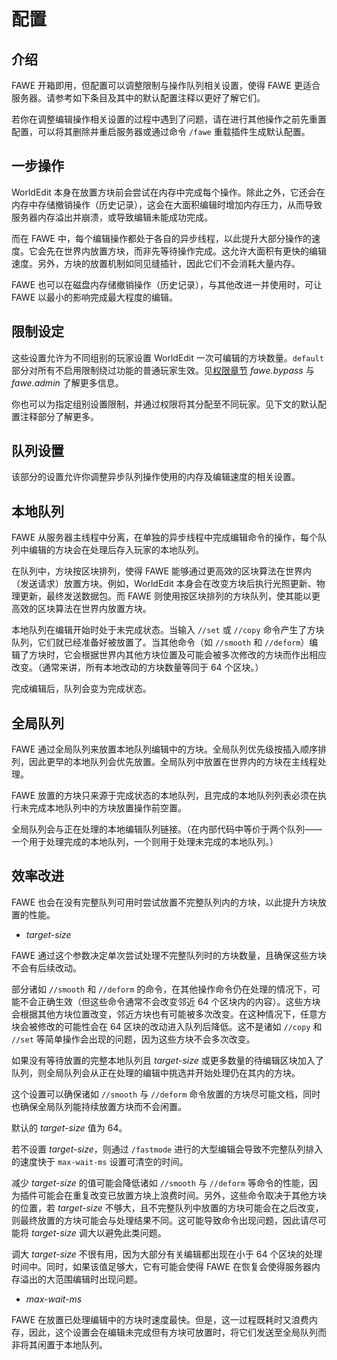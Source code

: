 # 配置

## 介绍

FAWE 开箱即用，但配置可以调整限制与操作队列相关设置，使得 FAWE 更适合服务器。请参考如下条目及其中的默认配置注释以更好了解它们。

若你在调整编辑操作相关设置的过程中遇到了问题，请在进行其他操作之前先重置配置，可以将其删除并重启服务器或通过命令 `/fawe` 重载插件生成默认配置。

## 一步操作

WorldEdit 本身在放置方块前会尝试在内存中完成每个操作。除此之外，它还会在内存中存储撤销操作（历史记录），这会在大面积编辑时增加内存压力，从而导致服务器内存溢出并崩溃，或导致编辑未能成功完成。

而在 FAWE 中，每个编辑操作都处于各自的异步线程，以此提升大部分操作的速度。它会先在世界内放置方块，而非先等待操作完成。这允许大面积有更快的编辑速度。另外，方块的放置机制如同见缝插针，因此它们不会消耗大量内存。

FAWE 也可以在磁盘内存储撤销操作（历史记录），与其他改进一并使用时，可让 FAWE 以最小的影响完成最大程度的编辑。

## 限制设定

这些设置允许为不同组别的玩家设置 WorldEdit 一次可编辑的方块数量。`default` 部分对所有不启用限制绕过功能的普通玩家生效。见[权限章节](customization.permissions.md) *fawe.bypass* 与 *fawe.admin* 了解更多信息。

你也可以为指定组别设置限制，并通过权限将其分配至不同玩家。见下文的默认配置注释部分了解更多。

## 队列设置

该部分的设置允许你调整异步队列操作使用的内存及编辑速度的相关设置。

## 本地队列

FAWE 从服务器主线程中分离，在单独的异步线程中完成编辑命令的操作，每个队列中编辑的方块会在处理后存入玩家的本地队列。

在队列中，方块按区块排列，使得 FAWE 能够通过更高效的区块算法在世界内（发送请求）放置方块。例如，WorldEdit 本身会在改变方块后执行光照更新、物理更新，最终发送数据包。而 FAWE 则使用按区块排列的方块队列，使其能以更高效的区块算法在世界内放置方块。

本地队列在编辑开始时处于未完成状态。当输入 `//set` 或 `//copy` 命令产生了方块队列，它们就已经准备好被放置了。当其他命令（如 `//smooth` 和 `//deform`）编辑了方块时，它会根据世界内其他方块位置及可能会被多次修改的方块而作出相应改变。（通常来讲，所有本地改动的方块数量等同于 64 个区块。）

完成编辑后，队列会变为完成状态。

## 全局队列

FAWE 通过全局队列来放置本地队列编辑中的方块。全局队列优先级按插入顺序排列，因此更早的本地队列会优先放置。全局队列中放置在世界内的方块在主线程处理。

FAWE 放置的方块只来源于完成状态的本地队列，且完成的本地队列列表必须在执行未完成本地队列中的方块放置操作前空置。

全局队列会与正在处理的本地编辑队列链接。（在内部代码中等价于两个队列——一个用于处理完成的本地队列，一个则用于处理未完成的本地队列。）

## 效率改进

FAWE 也会在没有完整队列可用时尝试放置不完整队列内的方块，以此提升方块放置的性能。

* *target-size*

FAWE 通过这个参数决定单次尝试处理不完整队列时的方块数量，且确保这些方块不会有后续改动。

部分诸如 `//smooth` 和 `//deform` 的命令，在其他操作命令仍在处理的情况下，可能不会正确生效（但这些命令通常不会改变邻近 64 个区块内的内容）。这些方块会根据其他方块位置改变，邻近方块也有可能被多次改变。在这种情况下，任意方块会被修改的可能性会在 64 区块的改动进入队列后降低。这不是诸如 `//copy` 和 `//set` 等简单操作会出现的问题，因为这些方块不会多次改变。

如果没有等待放置的完整本地队列且 *target-size* 或更多数量的待编辑区块加入了队列，则全局队列会从正在处理的编辑中挑选并开始处理仍在其内的方块。

这个设置可以确保诸如 `//smooth` 与 `//deform` 命令放置的方块尽可能文档，同时也确保全局队列能持续放置方块而不会闲置。

默认的 *target-size* 值为 64。

若不设置 *target-size*，则通过 `/fastmode` 进行的大型编辑会导致不完整队列排入的速度快于 `max-wait-ms` 设置可清空的时间。

减少 *target-size* 的值可能会降低诸如 `//smooth` 与 `//deform` 等命令的性能，因为插件可能会在重复改变已放置方块上浪费时间。另外，这些命令取决于其他方块的位置，若 *target-size* 不够大，且不完整队列中放置的方块可能会在之后改变，则最终放置的方块可能会与处理结果不同。这可能导致命令出现问题，因此请尽可能将 *target-size* 调大以避免此类问题。

调大 *target-size* 不很有用，因为大部分有关编辑都出现在小于 64 个区块的处理时间中。同时，如果该值足够大，它有可能会使得 FAWE 在恢复会使得服务器内存溢出的大范围编辑时出现问题。

* *max-wait-ms*

FAWE 在放置已处理编辑中的方块时速度最快。但是，这一过程既耗时又浪费内存，因此，这个设置会在编辑未完成但有方块可放置时，将它们发送至全局队列而非将其闲置于本地队列。